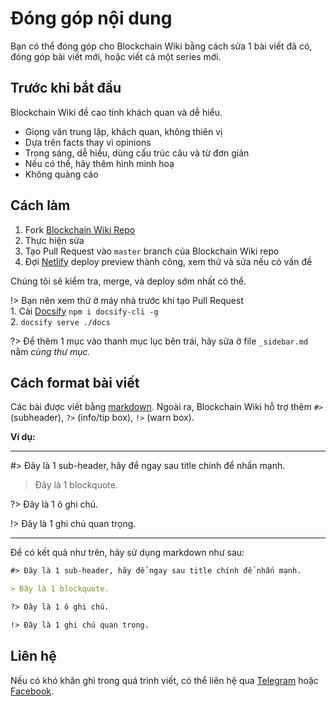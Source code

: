 # Đóng góp nội dung

Bạn có thể đóng góp cho Blockchain Wiki bằng cách sửa 1 bài viết đã có, đóng góp bài viết mới, hoặc viết cả một series mới.

## Trước khi bắt đầu

Blockchain Wiki đề cao tính khách quan và dễ hiểu.

- Giọng văn trung lập, khách quan, không thiên vị
- Dựa trên facts thay vì opinions
- Trong sáng, dễ hiểu, dùng cấu trúc câu và từ đơn giản
- Nếu có thể, hãy thêm hình minh hoạ
- Không quảng cáo

## Cách làm

1. Fork [Blockchain Wiki Repo](https://github.com/TradaTech/wiki)
2. Thực hiện sửa
3. Tạo Pull Request vào `master` branch của Blockchain Wiki repo
4. Đợi [Netlify](https://www.netlify.com) deploy preview thành công, xem thử và sửa nếu có vấn đề

Chúng tôi sẽ kiểm tra, merge, và deploy sớm nhất có thể.

!> Bạn nên xem thử ở máy nhà trước khi tạo Pull Request<br>1. Cài [Docsify](https://docsify.js.org/) `npm i docsify-cli -g`<br>2. `docsify serve ./docs`

?> Để thêm 1 mục vào thanh mục lục bên trái, hãy sửa ở file `_sidebar.md` nằm _cùng thư mục_.

## Cách format bài viết

Các bài được viết bằng [markdown](https://www.markdownguide.org/cheat-sheet/). Ngoài ra, Blockchain Wiki hỗ trợ thêm `#>` (subheader), `?>` (info/tip box), `!>` (warn box).

**Ví dụ:**

---

#> Đây là 1 sub-header, hãy để ngay sau title chính để nhấn mạnh.

> Đây là 1 blockquote.

?> Đây là 1 ô ghi chú.

!> Đây là 1 ghi chú quan trọng.

---

Để có kết quả như trên, hãy sử dụng markdown như sau:

```markdown
#> Đây là 1 sub-header, hãy để ngay sau title chính để nhấn mạnh.

> Đây là 1 blockquote.

?> Đây là 1 ô ghi chú.

!> Đây là 1 ghi chú quan trọng.
```

## Liên hệ

Nếu có khó khăn ghì trong quá trình viết, có thể liên hệ qua [Telegram](https://t.me/tradatech) hoặc [Facebook](https://facebook.com/tradatech).
